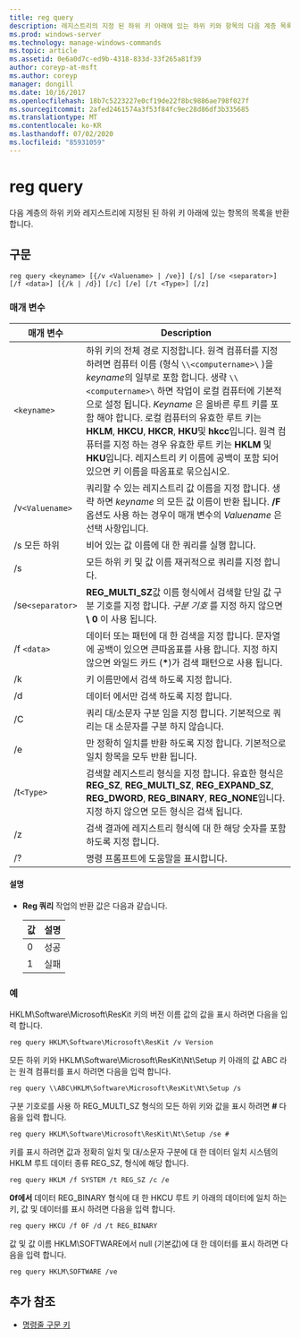 ```yaml
---
title: reg query
description: 레지스트리의 지정 된 하위 키 아래에 있는 하위 키와 항목의 다음 계층 목록을 반환 하는 reg 쿼리 명령에 대 한 참조 문서입니다.
ms.prod: windows-server
ms.technology: manage-windows-commands
ms.topic: article
ms.assetid: 0e6a0d7c-ed9b-4318-833d-33f265a81f39
author: coreyp-at-msft
ms.author: coreyp
manager: dongill
ms.date: 10/16/2017
ms.openlocfilehash: 18b7c5223227e0cf19de22f8bc9886ae798f027f
ms.sourcegitcommit: 2afed2461574a3f53f84fc9ec28d86df3b335685
ms.translationtype: MT
ms.contentlocale: ko-KR
ms.lasthandoff: 07/02/2020
ms.locfileid: "85931059"
---
```

# <a name="reg-query"></a>reg query

다음 계층의 하위 키와 레지스트리에 지정된 된 하위 키 아래에 있는 항목의 목록을 반환 합니다.

## <a name="syntax"></a>구문

```
reg query <keyname> [{/v <Valuename> | /ve}] [/s] [/se <separator>] [/f <data>] [{/k | /d}] [/c] [/e] [/t <Type>] [/z]
```

### <a name="parameters"></a>매개 변수

| 매개 변수 | Description |
|--|--|
| `<keyname>` | 하위 키의 전체 경로 지정합니다. 원격 컴퓨터를 지정 하려면 컴퓨터 이름 (형식 `\\<computername>\` )을 *keyname*의 일부로 포함 합니다. 생략 `\\<computername>\` 하면 작업이 로컬 컴퓨터에 기본적으로 설정 됩니다. *Keyname* 은 올바른 루트 키를 포함 해야 합니다. 로컬 컴퓨터의 유효한 루트 키는 **HKLM**, **HKCU**, **HKCR**, **HKU**및 **hkcc**입니다. 원격 컴퓨터를 지정 하는 경우 유효한 루트 키는 **HKLM** 및 **HKU**입니다. 레지스트리 키 이름에 공백이 포함 되어 있으면 키 이름을 따옴표로 묶으십시오. |
| /v`<Valuename>` | 쿼리할 수 있는 레지스트리 값 이름을 지정 합니다. 생략 하면 *keyname* 의 모든 값 이름이 반환 됩니다. **/F** 옵션도 사용 하는 경우이 매개 변수의 *Valuename* 은 선택 사항입니다. |
| /s 모든 하위 | 비어 있는 값 이름에 대 한 쿼리를 실행 합니다. |
| /s | 모든 하위 키 및 값 이름 재귀적으로 쿼리를 지정 합니다. |
| /se`<separator>` | **REG_MULTI_SZ**값 이름 형식에서 검색할 단일 값 구분 기호를 지정 합니다. *구분 기호* 를 지정 하지 않으면 **\ 0** 이 사용 됩니다. |
| /f `<data>` | 데이터 또는 패턴에 대 한 검색을 지정 합니다. 문자열에 공백이 있으면 큰따옴표를 사용 합니다. 지정 하지 않으면 와일드 카드 (**&#42;**)가 검색 패턴으로 사용 됩니다. |
| /k | 키 이름만에서 검색 하도록 지정 합니다. |
| /d | 데이터 에서만 검색 하도록 지정 합니다. |
| /C | 쿼리 대/소문자 구분 임을 지정 합니다. 기본적으로 쿼리는 대 소문자를 구분 하지 않습니다. |
| /e | 만 정확히 일치를 반환 하도록 지정 합니다. 기본적으로 일치 항목을 모두 반환 됩니다. |
| /t`<Type>` | 검색할 레지스트리 형식을 지정 합니다. 유효한 형식은 **REG_SZ**, **REG_MULTI_SZ**, **REG_EXPAND_SZ**, **REG_DWORD**, **REG_BINARY**, **REG_NONE**입니다. 지정 하지 않으면 모든 형식은 검색 됩니다. |
| /z | 검색 결과에 레지스트리 형식에 대 한 해당 숫자를 포함 하도록 지정 합니다. |
| /? | 명령 프롬프트에 도움말을 표시합니다. |

#### <a name="remarks"></a>설명

- **Reg 쿼리** 작업의 반환 값은 다음과 같습니다.

    | 값 | 설명 |
    |--|--|
    | 0 | 성공 |
    | 1 | 실패 |

### <a name="examples"></a>예

HKLM\Software\Microsoft\ResKit 키의 버전 이름 값의 값을 표시 하려면 다음을 입력 합니다.

```
reg query HKLM\Software\Microsoft\ResKit /v Version
```

모든 하위 키와 HKLM\Software\Microsoft\ResKit\Nt\Setup 키 아래의 값 ABC 라는 원격 컴퓨터를 표시 하려면 다음을 입력 합니다.

```
reg query \\ABC\HKLM\Software\Microsoft\ResKit\Nt\Setup /s
```

구분 기호로를 사용 하 REG_MULTI_SZ 형식의 모든 하위 키와 값을 표시 하려면 **#** 다음을 입력 합니다.

```
reg query HKLM\Software\Microsoft\ResKit\Nt\Setup /se #
```

키를 표시 하려면 값과 정확히 일치 및 대/소문자 구분에 대 한 데이터 일치 시스템의 HKLM 루트 데이터 종류 REG_SZ, 형식에 해당 합니다.

```
reg query HKLM /f SYSTEM /t REG_SZ /c /e
```

**0f에서** 데이터 REG_BINARY 형식에 대 한 HKCU 루트 키 아래의 데이터에 일치 하는 키, 값 및 데이터를 표시 하려면 다음을 입력 합니다.

```
reg query HKCU /f 0F /d /t REG_BINARY
```

값 및 값 이름 HKLM\SOFTWARE에서 null (기본값)에 대 한 데이터를 표시 하려면 다음을 입력 합니다.

```
reg query HKLM\SOFTWARE /ve
```

## <a name="additional-references"></a>추가 참조

- [명령줄 구문 키](command-line-syntax-key.md)
